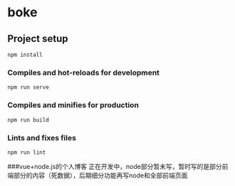 # boke

## Project setup
```
npm install
```

### Compiles and hot-reloads for development
```
npm run serve
```

### Compiles and minifies for production
```
npm run build
```

### Lints and fixes files
```
npm run lint
```

###vue+node.js的个人博客
正在开发中，node部分暂未写，暂时写的是部分前端部分的内容（死数据），后期细分功能再写node和全部前端页面
